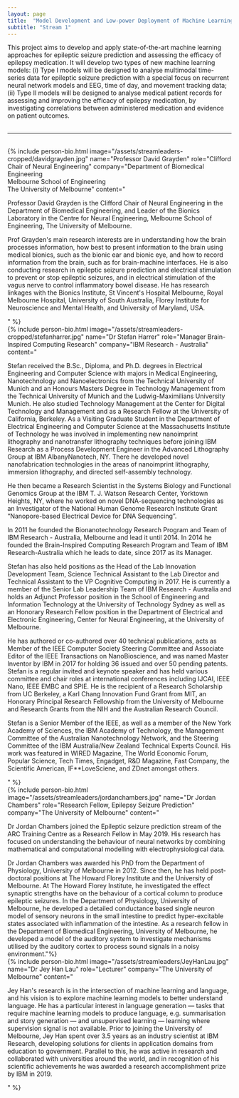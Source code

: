 ```yaml
---
layout: page
title:  "Model Development and Low-power Deployment of Machine Learning for Epileptic Seizure Prediction"
subtitle: "Stream 1"
---
```

This project aims to develop and apply state-of-the-art machine learning approaches for epileptic seizure prediction and assessing the efficacy of epilepsy medication.  It will develop two types of new machine learning models: (i) Type I models will be designed to analyse multimodal time-series data for epileptic seizure prediction with a special focus on recurrent neural network models and EEG, time of day, and movement tracking data; (ii) Type II models will be designed to analyse medical patient records for assessing and improving the efficacy of epilepsy medication, by investigating correlations between administered medication and evidence on patient outcomes.
<br><br>
<hr>
<br>
{% include person-bio.html
image="/assets/streamleaders-cropped/davidgrayden.jpg"
name="Professor David Grayden"
role="Clifford Chair of Neural Engineering"
company="Department of Biomedical Engineering<br>Melbourne School of Engineering<br>The University of Melbourne"
content="<p>Professor David Grayden is the Clifford Chair of Neural Engineering in the Department of Biomedical Engineering, and Leader of the Bionics Laboratory in the Centre for Neural Engineering, Melbourne School of Engineering, The University of Melbourne.</p>
<p>Prof Grayden&#39;s main research interests are in understanding how the brain processes information, how best to present information to the brain using medical bionics, such as the bionic ear and bionic eye, and how to record information from the brain, such as for brain-machine interfaces. He is also conducting research in epileptic seizure prediction and electrical stimulation to prevent or stop epileptic seizures, and in electrical stimulation of the vagus nerve to control inflammatory bowel disease. He has research linkages with the Bionics Institute, St Vincent&#39;s Hospital Melbourne, Royal Melbourne Hospital, University of South Australia, Florey Institute for Neuroscience and Mental Health, and University of Maryland, USA.</p>"
%}
<br>
{% include person-bio.html
image="/assets/streamleaders-cropped/stefanharrer.jpg"
name="Dr Stefan Harrer"
role="Manager Brain-Inspired Computing Research"
company="IBM Research - Australia"
content="<p>Stefan received the B.Sc., Diploma, and Ph.D. degrees in Electrical Engineering and Computer Science with majors in Medical Engineering, Nanotechnology and Nanoelectronics from the Technical University of Munich and an Honours Masters Degree in Technology Management from the Technical University of Munich and the Ludwig-Maximilians University Munich. He also studied Technology Management at the Center for Digital Technology and Management and as a Research Fellow at the University of California, Berkeley. As a Visiting Graduate Student in the Department of Electrical Engineering and Computer Science at the Massachusetts Institute of Technology he was involved in implementing new nanoimprint lithography and nanotransfer lithography techniques before joining IBM Research as a Process Development Engineer in the Advanced Lithography Group at IBM AlbanyNanotech, NY. There he developed novel nanofabrication technologies in the areas of nanoimprint lithography, immersion lithography, and directed self-assembly technology.</p><p>He then became a Research Scientist in the Systems Biology and Functional Genomics Group at the IBM T. J. Watson Research Center, Yorktown Heights, NY, where he worked on novel DNA-sequencing technologies as an Investigator of the National Human Genome Research Institute Grant “Nanopore-based Electrical Device for DNA Sequencing”.</p><p>In 2011 he founded the Bionanotechnology Research Program and Team of IBM Research - Australia, Melbourne and lead it until 2014. In 2014 he founded the Brain-Inspired Computing Research Program and Team of IBM Research-Australia which he leads to date, since 2017 as its Manager.</p><p>Stefan has also held positions as the Head of the Lab Innovation Development Team, Science Technical Assistant to the Lab Director and Technical Assistant to the VP Cognitive Computing in 2017. He is currently a member of the Senior Lab Leadership Team of IBM Research - Australia and holds an Adjunct Professor position in the School of Engineering and Information Technology at the University of Technology Sydney as well as an Honorary Research Fellow position in the Department of Electrical and Electronic Engineering, Center for Neural Engineering, at the University of Melbourne.</p><p>He has authored or co-authored over 40 technical publications, acts as Member of the IEEE Computer Society Steering Committee and Associate Editor of the IEEE Transactions on NanoBioscience, and was named Master Inventor by IBM in 2017 for holding 36 issued and over 50 pending patents. Stefan is a regular invited and keynote speaker and has held various committee and chair roles at international conferences including IJCAI, IEEE Nano, IEEE EMBC and SPIE. He is the recipient of a Research Scholarship from UC Berkeley, a Karl Chang Innovation Fund Grant from MIT, an Honorary Principal Research Fellowship from the University of Melbourne and Research Grants from the NIH and the Australian Research Council.</p><p>Stefan is a Senior Member of the IEEE, as well as a member of the New York Academy of Sciences, the IBM Academy of Technology, the Management Committee of the Australian Nanotechnology Network, and the Steering Committee of the IBM Australia/New Zealand Technical Experts Council. His work was featured in WIRED Magazine, The World Economic Forum, Popular Science, Tech Times, Engadget, R&D Magazine, Fast Company, the Scientific American, IF**LoveSciene, and ZDnet amongst others.</p>"
%}
<br>
{% include person-bio.html
image="/assets/streamleaders/jordanchambers.jpg"
name="Dr Jordan Chambers"
role="Research Fellow, Epilepsy Seizure Prediction"
company="The University of Melbourne"
content="<p>Dr Jordan Chambers joined the Epileptic seizure prediction stream of the ARC Training Centre as a Research Fellow in May 2019. His research has focused on understanding the behaviour of neural networks by combining mathematical and computational modelling with electrophysiological data.</p><p>
  
Dr Jordan Chambers was awarded his PhD from the Department of Physiology, University of Melbourne in 2012. Since then, he has held post-doctoral positions at The Howard Florey Institute and the University of Melbourne. At The Howard Florey Institute, he investigated the effect synaptic strengths have on the behaviour of a cortical column to produce epileptic seizures. In the Department of Physiology, University of Melbourne, he developed a detailed conductance based single neuron model of sensory neurons in the small intestine to predict hyper-excitable states associated with inflammation of the intestine. As a research fellow in the Department of Biomedical Engineering, University of Melbourne, he developed a model of the auditory system to investigate mechanisms utilised by the auditory cortex to process sound signals in a noisy environment."%}
<br>
{% include person-bio.html
image="/assets/streamleaders/JeyHanLau.jpg"
name="Dr Jey Han Lau"
role="Lecturer"
company="The University of Melbourne"
content="<p>Jey Han's research is in the intersection of machine learning and language, and his vision is to explore machine learning models to better understand language. He has a particular interest in language generation — tasks that require machine learning models to produce language, e.g. summarisation and story generation — and unsupervised learning — learning where supervision signal is not available. Prior to joining the University of Melbourne, Jey Han spent over 3.5 years as an industry scientist at IBM Research, developing solutions for clients in application domains from education to government. Parallel to this, he was active in research and collaborated with universities around the world, and in recognition of his scientific achievements he was awarded a research accomplishment prize by IBM in 2019.</p>"
%}
<br>
